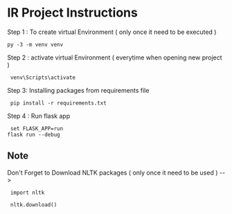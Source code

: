 # IR Project Instructions

Step 1 : To create virtual Environment ( only once it need to be executed )

<code>py -3 -m venv venv </code>

Step 2 : activate virtual Environment ( everytime when opening new project )

<code> venv\Scripts\activate </code>

<!-- command for creating  requirements file not needed until and unless your adding more packages  -->

<!-- <code>pip freeze > requirements.txt <code> -->

Step 3: Installing packages from requirements file

<code> pip install -r requirements.txt </code>

Step 4 : Run flask app

<code> set FLASK_APP=run </code> <!-- to set flask app -->
<code> flask run --debug </code> <!-- to run flask app -->

## Note

Don't Forget to Download NLTK packages
( only once it need to be used ) -->

<code> import nltk </code>

<code> nltk.download() </code>
